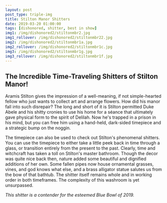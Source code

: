 ```yaml
---
layout: post
post_type: triple-img
title: Stilton Manor Shitters
date: 2019-03-20 01:00:00
tags: [dishonored, shitter, best in show]
img1: /img/dishonored2/stiltonmbr2.jpg
img1_rollover: /img/dishonored2/stiltonmbr22.jpg
img2: /img/dishonored2/stiltonmbr1a.jpg
img2_rollover: /img/dishonored2/stiltonmbr1c.jpg
img3: /img/dishonored2/stiltonmbr1g.jpg
img3_rollover: /img/dishonored2/stiltonmbr1f.jpg
---
```

## The Incredible Time-Traveling Shitters of Stilton Manor!

Aramis Stilton gives the impression of a well-meaning, if not simple-hearted fellow who just wants to collect art and arrange flowers. How did his manor fall into such disrepair? The long and short of it is Stilton permitted Duke Abele and his shitty cronies to use his home for a séance that ultimately gave physical form to the spirit of Delilah. Now he's trapped in a prison in his mind, but you can free him using a hand-held, dark-sided timepiece and a strategic bump on the noggin.

The timepiece can also be used to check out Stilton's phenomenal shitters. You can use the timepiece to either take a little peek back in time through a glass, or transition entirely from the present to the past. Clearly, time and witchcraft has taken a toll on Stilton's master bathroom. Though the decor was quite nice back then, nature added some beautiful and dignified additions of her own. Some fallen pipes now house ornamental grasses, vines, and god knows what else, and a brass alligator statue salutes us from the bow of that bathtub. The shitter itself remains whole and in working order in both timeframes. The complexity of this washroom is yet unsurpassed.

*This shitter is a contender for the esteemed Blue Bowl of 2019.*
